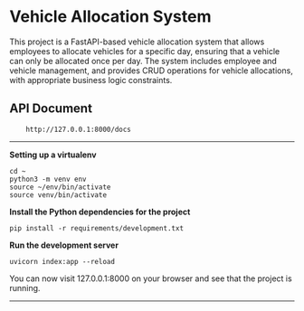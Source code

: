 # Vehicle Allocation System

This project is a FastAPI-based vehicle allocation system that allows employees to allocate vehicles for a specific day, ensuring that a vehicle can only be allocated once per day. The system includes employee and vehicle management, and provides CRUD operations for vehicle allocations, with appropriate business logic constraints.

## API Document
```
    http://127.0.0.1:8000/docs
```

---

**Setting up a virtualenv**

    cd ~
    python3 -m venv env
    source ~/env/bin/activate
    source venv/bin/activate

**Install the Python dependencies for the project**

    pip install -r requirements/development.txt

**Run the development server**

    uvicorn index:app --reload

You can now visit 127.0.0.1:8000 on your browser and see that the project is running.

---
